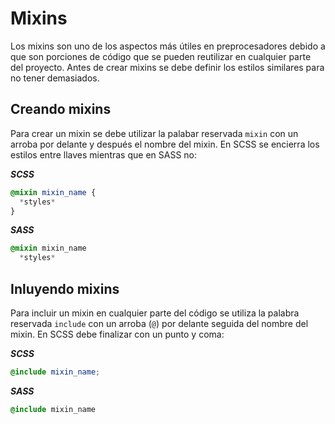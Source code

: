 # Mixins

Los mixins son uno de los aspectos más útiles en preprocesadores debido a que son porciones de código que se pueden reutilizar en cualquier parte del proyecto. Antes de crear mixins se debe definir los estilos similares para no tener demasiados.

## Creando mixins

Para crear un mixin se debe utilizar la palabar reservada `mixin` con un arroba por delante y después el nombre del mixin. En SCSS se encierra los estilos entre llaves mientras que en SASS no:

***SCSS***

~~~scss
@mixin mixin_name {
  *styles*
}
~~~

***SASS***

~~~sass
@mixin mixin_name
  *styles*
~~~

## Inluyendo mixins

Para incluir un mixin en cualquier parte del código se utiliza la palabra reservada `include` con un arroba (`@`) por delante seguida del nombre del mixin. En SCSS debe finalizar con un punto y coma:

***SCSS***

~~~scss
@include mixin_name;
~~~

***SASS***

~~~sass
@include mixin_name
~~~
